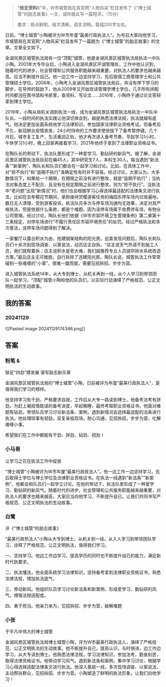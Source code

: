
> **“给定资料**6”中，W市城管局在其官网“人物风采”栏目发布了《“博士城管”的励志故事》一文，请你就此写一篇短评。（15分）
> 
> 要求：观点鲜明，层次清晰，语言流畅。篇幅200字左右。




日前，“博士城管”小陶被评为W市年度“最美行政执法人”。为号召大家向他学习，市城管局在其官网“人物风采”栏目发布了一篇题为《“博士城管”的励志故事》的文章。文章全文如下。

金湖风景区城管执法局有一位“顶配”城管，他是金湖风景区城管执法局执法一中队小陶。2001年大专毕业后，小陶进入金湖风景区环湖管理处，工作中他认识到，随着时代的进步，社会管理和公共服务职能越来越重要，对执法人的要求也越来越高，应当不断提升自己。他一边工作一边坚持学习，先后取得工商管理学士和公共管理硕士学位。2006年，小陶考入金湖风景区城管执法局后，并没有停下学习的脚步，在导师的鼓励下，他从2009年又开始攻读管理学博士学位，几乎所有闲暇时间都泡在图书馆和书房里，查资料、写论文……2016年，小陶终于通过论文答辩拿到博士学位。

2019年，小陶从局机关调到执法一线，成为金湖风景区城管执法局执法一中队中队长。一段时间的执法实践让他深切体会到，越是熟悉法律法规，执法就越有底气。他决定更加全面系统地学习法律知识，参加国家法律职业资格考试。但备考后不久，新冠肺炎疫情突发，24小时待命的工作要求使他按下了备考暂停键。几个月后，城市复工复产，生活重回正轨，他才再次进入备考节奏，早起学习1小时，午休学习1小时，晚上回家再接着学习，2021年他终于拿到了法律职业资格证书。

在陶队长的带动下，执法队里形成了一种爱学习、勤钻研的新风气。据了解，金湖风景区城管执法局目前在编45人，其中研究生7人，本科生30人。每当遇到“新法条”“新案例”，陶队长和队员们都会在一起学习和讨论。比如，在具体工作中，对“拒不执行”和“逾期不执行”准确定性有时并不容易。经过讨论，大家认为，大多数情况下，如果给一个期限，在期限之前没有进行整改，就是“逾期不执行”；当执法对象态度上不配合，且没有在规定期限之前进行整改，则为“拒不执行”。当执法中“老问题”出现“新情况”时，他们也会根据学习心得选择最适配的法律条文进行执法。比如在去年樱花节期间，承担接待赏樱游客任务的梅园东停车场内垃圾遍地，数日无人清理，受到游客投诉。执法队员多次与停车场沟通均无效果，决定对其严格执法，但是依据什么条款，都是个难题，因为该停车场属于收费停车场，有物业公司管理。经过讨论，陶队长他们依据《W市市容环境卫生管理条例》第二章第十三条规定，对停车场进行“不履行责任区市容环境责任”的处罚。经过严格执法和多次普法，该停车场问题得到了解决。

一家餐厅以露台积水为由，抢建钢架结构的阳光房。巡查发现问题后，陶队长和队员们十余次到现场调查、以案说法，动员店主自拆。“店主说天气热请不到施工人员，我们就帮着拆；店主说积水是老大难，我们就推荐专业人员提供排水系统改造方案。”最后店主无可推脱，自行拆除了违建阳光房。陶队长说，城管执法工作常常碰到一些难缠的“小事”，很难一蹴而就，需要见招拆招、步步为营。

进入城管执法系统14年，从大专到博士，从机关再到一线，从个人学习到带领团队一起学习，“顶配”城管小陶和他的队员们，以实际行动演绎了严格规范、公正文明执法的生动故事。

## 我的答案

### 20241129

![[Pasted image 20241129174346.png]]

## 答案

### 粉笔 &

铆足“四劲”搏发展 谱写励志新乐章

金湖风景区城管执法局的“博士城管”小陶，日前被评为年度“最美行政执法人”，是值得我们学习的榜样。

他坚持学习有干劲，严格要求自我，工作后从大专一路读到博士。他备考法考有拼劲，为赶上被疫情耽误的备考进度，早起晚睡，最终考取职业资格证书。他面对难题有钻劲，带领队员学习讨论新法条、案例，遇到新情况会选择最适配的法条进行执法。他处理琐事有韧劲，反复亲临现场，耐心沟通，见招拆招，步步为营，化解难缠小事。

希望我们在工作中都能有干劲、拼劲、钻劲、韧劲！

### 小马哥


让学习之花在执法工作中绽放

"博士城管“小陶被评为W市年厦”最美行政技法人”。他一边工作一边坚持学习，先后取得士学位与博士学位及法律职业资格证书。在执法一线遇到"新法条”"新案例”，他都会和队员们一起学立讨论。在他的带动下，执法队里形成了一种爱学习、勤钻研的新风气。随着时代的进步，社会管理和公共服务职能越来越重要，对执法人的要求也越来越高，大家应当向他学习，不断提升自已。让我们共同书写严格规范、公正文明执法的生动故事。

### 白鹭

评《”博士城管“的励志故事》

“最美行政热法人“小陶从大专到博士，从机关到一线，从入人学习到带领团队学习，诠释了严格规范、公正文明执法，值得我们学习。

一、坚持学习。他边工作边学习，提高学历的同时也不断提升自已的能力，满定新时代执要求，

二、执法懂法，他全面系统学习法律知识，坚持备考拿到法律职业资格证书，熟悉法律法规，增加执法底气，

三、带动新风。他组织队员学习讨论新法条和新案例，形成爱学习、勤钻研的风气，增强法规适配度。

四、勇于担当。他亲力亲为，见招拆招、步步为营，破解难题


### 小张 

于平凡中伟大的博士城管

金湖风景区城管执法局博士城管小陶，评为W市最美行政执法人，演绎了严格规范、公正文明执法的生动故事。他不断提升自己，提高认识，与时俱进，边工作边学习，从大专读到博士。他熟悉法律法规，学习法律知识，参加法考，勤奋刻苦，取得法律资格证书。他带动学习风气。遇到新法条和案例，集中学习讨论，根据学习心得选择适配法律条文进行执法。他深入基层一线，多次现场调查、以案说法，主动帮扶群众，见招拆招、步步为营。小陶塑造了鲜明的执法形象，让我们向他学习！